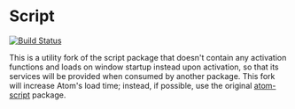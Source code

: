 # Script

[![Build Status](http://img.shields.io/travis/rgbkrk/atom-script.svg?style=flat)](https://travis-ci.org/rgbkrk/atom-script)

This is a utility fork of the script package that doesn't contain any activation functions and loads on window startup instead upon activation, so that its services will be provided when consumed by another package. This fork will increase Atom's load time; instead, if possible, use the original [atom-script](https://atom.io/packages/script) package.
